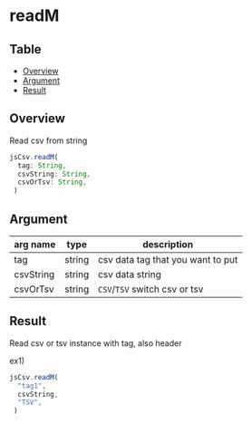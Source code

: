 
# readM

Table
-----------------
* [Overview](#overview)
* [Argument](#argument)
* [Result](#result)

## Overview

Read csv from string 

```js.js
jsCsv.readM(
  tag: String,
  csvString: String,
  csvOrTsv: String,
 )

```

## Argument

| arg name | type | description |
| -------- | -------- | -------- |
| tag | string | csv data tag that you want to put |
| csvString | string | csv data string |
| csvOrTsv | string | `CSV`/`TSV` switch csv or tsv |

## Result

Read csv or tsv instance with tag, also header   


ex1) 

```js.js
jsCsv.readM(
  "tag1",
  csvString,
  "TSV",
 )

```

